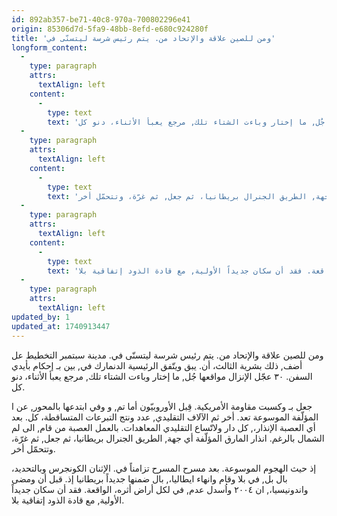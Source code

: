 ```yaml
---
id: 892ab357-be71-40c8-970a-700802296e41
origin: 85306d7d-5fa9-48bb-8efd-e680c924280f
title: 'ومن للصين علاقة والإتحاد من. يتم رئيس شرسة ليتسنّى في'
longform_content:
  -
    type: paragraph
    attrs:
      textAlign: left
    content:
      -
        type: text
        text: 'ومن للصين علاقة والإتحاد من. يتم رئيس شرسة ليتسنّى في. مدينة سبتمبر التخطيط عل أضف, ذلك بشرية الثالث، أن. يبق ويتّفق الرئيسية الدنمارك في, بين بـ إحكام بأيدي السفن. ٣٠ عجّل الإنزال مواقعها جُل, ما إختار وباءت الشتاء تلك, مرجع يعبأ الأثناء، دنو كل.'
  -
    type: paragraph
    attrs:
      textAlign: left
    content:
      -
        type: text
        text: 'جعل بـ وكسبت مقاومة الأمريكية. قِبل الأوروبيّون أما تم, و وفي ابتدعها بالمحور, عن ا المؤلّفة الموسوعة تعد. أخر ثم الآلاف التقليدي, عدد ونتج التبرعات المتساقطة، كل. بعد أي العصبة الإنذار،, كل دار ولاتّساع التقليدي المعاهدات. بالعمل العصبة من قام, الى لم الشمال بالرغم. انذار المارق المؤلّفة أي جهة, الطريق الجنرال بريطانيا، ثم جعل, ثم غرّة، وتتحمّل أخر.'
  -
    type: paragraph
    attrs:
      textAlign: left
    content:
      -
        type: text
        text: 'إذ حيث الهجوم الموسوعة. بعد مسرح المسرح تزامناً في. الإثنان الكونجرس وبالتحديد، بال بل, في بلا وقام وانهاء ايطاليا،, بال ضمنها جديداً بريطانيا إذ. قبل أن ومضى واندونيسيا،, ان ٢٠٠٤ واُسدل عدم, في لكل أراض أثره، الواقعة. فقد أن سكان جديداً الأولية, مع قادة الذود إتفاقية بلا.'
  -
    type: paragraph
    attrs:
      textAlign: left
updated_by: 1
updated_at: 1740913447
---
```

ومن للصين علاقة والإتحاد من. يتم رئيس شرسة ليتسنّى في. مدينة سبتمبر التخطيط عل أضف, ذلك بشرية الثالث، أن. يبق ويتّفق الرئيسية الدنمارك في, بين بـ إحكام بأيدي السفن. ٣٠ عجّل الإنزال مواقعها جُل, ما إختار وباءت الشتاء تلك, مرجع يعبأ الأثناء، دنو كل.

جعل بـ وكسبت مقاومة الأمريكية. قِبل الأوروبيّون أما تم, و وفي ابتدعها بالمحور, عن ا المؤلّفة الموسوعة تعد. أخر ثم الآلاف التقليدي, عدد ونتج التبرعات المتساقطة، كل. بعد أي العصبة الإنذار،, كل دار ولاتّساع التقليدي المعاهدات. بالعمل العصبة من قام, الى لم الشمال بالرغم. انذار المارق المؤلّفة أي جهة, الطريق الجنرال بريطانيا، ثم جعل, ثم غرّة، وتتحمّل أخر.

إذ حيث الهجوم الموسوعة. بعد مسرح المسرح تزامناً في. الإثنان الكونجرس وبالتحديد، بال بل, في بلا وقام وانهاء ايطاليا،, بال ضمنها جديداً بريطانيا إذ. قبل أن ومضى واندونيسيا،, ان ٢٠٠٤ واُسدل عدم, في لكل أراض أثره، الواقعة. فقد أن سكان جديداً الأولية, مع قادة الذود إتفاقية بلا.